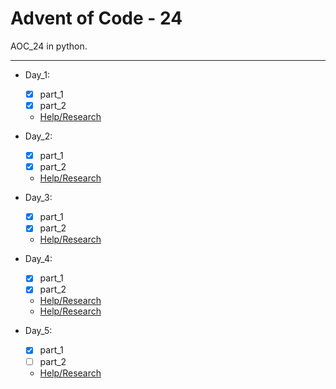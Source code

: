 # Advent of Code - 24
AOC_24 in python.

---

- Day_1:
  - [x] part_1
  - [x] part_2
  - [Help/Research](https://chatgpt.com/share/674d629e-bb40-8004-a886-09694e595e5d)
- Day_2:
  - [x] part_1
  - [x] part_2
  - [Help/Research](https://chatgpt.com/share/674d9f98-30b0-8004-ad96-9ce3bbbf1de4)
- Day_3:
  - [x] part_1
  - [x] part_2
  - [Help/Research](https://chatgpt.com/share/674ee832-6c94-8004-ab64-141471964805)
- Day_4:
  - [x] part_1
  - [x] part_2
  - [Help/Research](https://chatgpt.com/share/675172df-7e84-8004-aac5-6665add99313)
  - [Help/Research](https://chatgpt.com/share/675172f3-4240-8004-832d-25007116128a)

- Day_5:
  - [x] part_1
  - [ ] part_2
  - [Help/Research](https://chatgpt.com/share/675213c3-0f58-8004-8f4c-db22c0acdda8)
